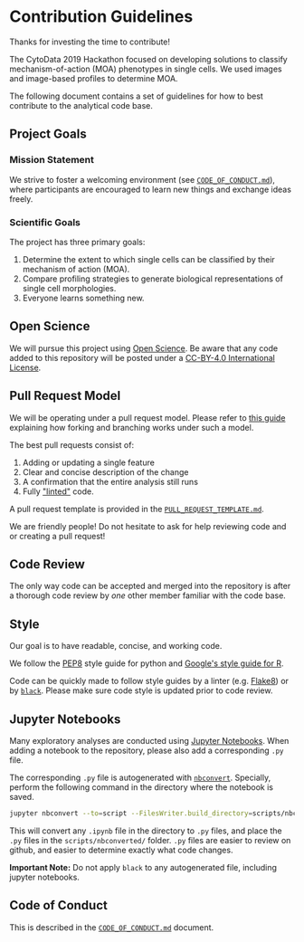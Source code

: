 # Contribution Guidelines

Thanks for investing the time to contribute!

The CytoData 2019 Hackathon focused on developing solutions to classify mechanism-of-action (MOA) phenotypes in single cells.
We used images and image-based profiles to determine MOA.

The following document contains a set of guidelines for how to best contribute to the analytical code base.

## Project Goals

### Mission Statement

We strive to foster a welcoming environment (see [`CODE_OF_CONDUCT.md`](.github/CODE_OF_CONDUCT.md)), where participants are encouraged to learn new things and exchange ideas freely.

### Scientific Goals

The project has three primary goals:

1. Determine the extent to which single cells can be classified by their mechanism of action (MOA).
2. Compare profiling strategies to generate biological representations of single cell morphologies.
3. Everyone learns something new.

## Open Science

We will pursue this project using [Open Science](https://en.wikipedia.org/wiki/Open_science).
Be aware that any code added to this repository will be posted under a [CC-BY-4.0 International License](LICENSE.md).

## Pull Request Model

We will be operating under a pull request model.
Please refer to [this guide](https://gist.github.com/Chaser324/ce0505fbed06b947d962) explaining how forking and branching works under such a model.

The best pull requests consist of:

1. Adding or updating a single feature
2. Clear and concise description of the change
3. A confirmation that the entire analysis still runs
4. Fully ["linted"](https://en.wikipedia.org/wiki/Lint_%28software%29) code.

A pull request template is provided in the [`PULL_REQUEST_TEMPLATE.md`](.github/PULL_REQUEST_TEMPLATE.md).

We are friendly people!
Do not hesitate to ask for help reviewing code and or creating a pull request!

## Code Review

The only way code can be accepted and merged into the repository is after a thorough code review by _one_ other member familiar with
the code base.

## Style

Our goal is to have readable, concise, and working code.

We follow the [PEP8](https://www.python.org/dev/peps/pep-0008/) style guide for python and [Google's style guide for R](https://google.github.io/styleguide/Rguide.xml).

Code can be quickly made to follow style guides by a linter (e.g. [Flake8](https://atom.io/packages/linter-flake8)) or by [`black`](https://pypi.org/project/black/).
Please make sure code style is updated prior to code review.

## Jupyter Notebooks

Many exploratory analyses are conducted using [Jupyter Notebooks](https://realpython.com/jupyter-notebook-introduction/).
When adding a notebook to the repository, please also add a corresponding `.py` file.

The corresponding `.py` file is autogenerated with [`nbconvert`](https://nbconvert.readthedocs.io/en/latest/).
Specially, perform the following command in the directory where the notebook is saved.

```bash
jupyter nbconvert --to=script --FilesWriter.build_directory=scripts/nbconverted *.ipynb
```

This will convert any `.ipynb` file in the directory to `.py` files, and place the `.py` files in the `scripts/nbconverted/` folder.
`.py` files are easier to review on github, and easier to determine exactly what code changes.

**Important Note:** Do not apply `black` to any autogenerated file, including jupyter notebooks.

## Code of Conduct

This is described in the [`CODE_OF_CONDUCT.md`](.github/CODE_OF_CONDUCT.md) document.

